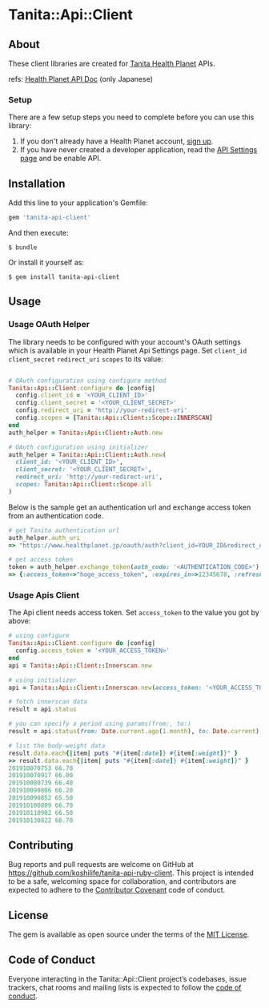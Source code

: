 # Tanita::Api::Client


## About

These client libraries are created for [Tanita Health Planet](https://www.healthplanet.jp/) APIs.

refs: [Health Planet API Doc](https://www.healthplanet.jp/apis/api.html) (only Japanese)

### Setup

There are a few setup steps you need to complete before you can use this library:

1. If you don't already have a Health Planet account, [sign up](https://www.healthplanet.jp/entry_agreement.do).
2. If you have never created a developer application, read the [API Settings page](https://www.healthplanet.jp/apis_account.do) and be enable API.

## Installation

Add this line to your application's Gemfile:

```ruby
gem 'tanita-api-client'
```

And then execute:

    $ bundle

Or install it yourself as:

    $ gem install tanita-api-client

## Usage

### Usage OAuth Helper

The library needs to be configured with your account's OAuth settings which is available in your Health Planet Api Settings page.
Set `client_id` `client_secret` `redirect_uri` `scopes` to its value:

```ruby

# OAuth configuration using configure method
Tanita::Api::Client.configure do |config|
  config.client_id = '<YOUR_CLIENT_ID>'
  config.client_secret = '<YOUR_CLIENT_SECRET>'
  config.redirect_uri = 'http://your-redirect-uri'
  config.scopes = [Tanita::Api::Client::Scope::INNERSCAN]
end
auth_helper = Tanita::Api::Client::Auth.new

# OAuth configuration using initializer
auth_helper = Tanita::Api::Client::Auth.new(
  client_id: '<YOUR_CLIENT_ID>',
  client_secret: '<YOUR_CLIENT_SECRET>',
  redirect_uri: 'http://your-redirect-uri',
  scopes: Tanita::Api::Client::Scope.all
)
```

Below is the sample get an authentication url and exchange access token from an authentication code.

```ruby
# get Tanita authentication url
auth_helper.auth_uri
=> "https://www.healthplanet.jp/oauth/auth?client_id=YOUR_ID&redirect_uri=http%3A%2F%2F127.0.0.1%2Fcallback&scope=innerscan&response_type=code"

# get access token
token = auth_helper.exchange_token(auth_code: '<AUTHENTICATION_CODE>')
=> {:access_token=>"hoge_access_token", :expires_in=>12345678, :refresh_token=>"hoge_refresh_token"}
```

### Usage Apis Client

The Api client needs access token.
Set `access_token` to the value you got by above:

```ruby
# using configure
Tanita::Api::Client.configure do |config|
  config.access_token = '<YOUR_ACCESS_TOKEN>'
end
api = Tanita::Api::Client::Innerscan.new

# using initializer
api = Tanita::Api::Client::Innerscan.new(access_token: '<YOUR_ACCESS_TOKEN>')

# fetch innerscan data
result = api.status

# you can specify a period using params(from:, to:)
result = api.status(from: Date.current.ago(1.month), to: Date.current)

# list the body-weight data
result.data.each{|item| puts "#{item[:date]} #{item[:weight]}" }
>> result.data.each{|item| puts "#{item[:date]} #{item[:weight]}" }
201910070753 66.70
201910070917 66.00
201910080739 66.40
201910090806 66.20
201910090852 65.50
201910100809 66.70
201910110902 66.50
201910130822 66.70
```

## Contributing

Bug reports and pull requests are welcome on GitHub at https://github.com/koshilife/tanita-api-ruby-client. This project is intended to be a safe, welcoming space for collaboration, and contributors are expected to adhere to the [Contributor Covenant](http://contributor-covenant.org) code of conduct.

## License

The gem is available as open source under the terms of the [MIT License](https://opensource.org/licenses/MIT).

## Code of Conduct

Everyone interacting in the Tanita::Api::Client project’s codebases, issue trackers, chat rooms and mailing lists is expected to follow the [code of conduct](https://github.com/koshilife/tanita-api-ruby-client/blob/master/CODE_OF_CONDUCT.md).
